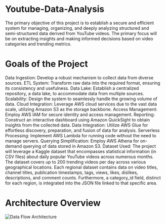 # Youtube-Data-Analysis
The primary objective of this project is to establish a secure and efficient system for managing, organizing, and deeply analyzing structured and semi-structured data derived from YouTube videos. The primary focus will be on extracting insights and making informed decisions based on video categories and trending metrics.

# Goals of the Project

Data Ingestion: Develop a robust mechanism to collect data from diverse sources.
ETL System: Transform raw data into the required format, ensuring its consistency and usefulness.
Data Lake: Establish a centralized repository, a data lake, to accommodate data from multiple sources.
Scalability: Design the system to seamlessly handle the growing volume of data.
Cloud Integration: Leverage AWS cloud services due to the vast data scale, utilizing Amazon S3 as the storage backbone.
Access Management: Employ AWS IAM for secure identity and access management.
Reporting: Construct an interactive dashboard using Amazon QuickSight to obtain insights from the collected data.
Data Integration: Utilize AWS Glue for effortless discovery, preparation, and fusion of data for analysis.
Serverless Processing: Implement AWS Lambda for running code without the need to manage servers.
Querying Simplification: Employ AWS Athena for on-demand querying of data stored in Amazon S3.
Dataset Used:
The project will leverage a Kaggle dataset that encompasses statistical information (in CSV files) about daily popular YouTube videos across numerous months. The dataset covers up to 200 trending videos per day across various geographical locations. Each regional dataset contains data on video titles, channel titles, publication timestamps, tags, views, likes, dislikes, descriptions, and comment counts. Furthermore, a category_id field, distinct for each region, is integrated into the JSON file linked to that specific area.

# Architecture Overview


![Data Flow Architecture](https://github.com/amisha-21/Youtube-Data-Analysis/assets/77116519/3b52758e-6565-4393-b1a0-151085aaac47)





